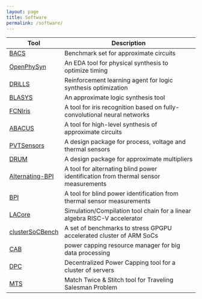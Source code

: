 ```yaml
---
layout: page
title: Software
permalink: /software/
---
```



|Tool | Description|
|----|----|
|[BACS](https://github.com/scale-lab/BACS) | Benchmark set for approximate circuits|
|[OpenPhySyn](https://github.com/scale-lab/OpenPhySyn) | An EDA tool for physical synthesis to optimize timing|
|[DRiLLS](https://github.com/scale-lab/DRILLS) | Reinforcement learning agent for logic synthesis optimization|
|[BLASYS](https://github.com/scale-lab/BLASYS)| An approximate logic synthesis tool|
|[FCNIris](https://github.com/scale-lab/FCNIris)| A tool for iris recognition based on fully-convolutional neural networks|
|[ABACUS](https://github.com/scale-lab/ABACUS) | A tool for high-level synthesis of approximate circuits|
|[PVTSensors](https://github.com/scale-lab/PVTSensors) | A design package for process, voltage and thermal sensors|
|[DRUM](https://github.com/scale-lab/DRUM)| A design package for approximate multipliers|
|[Alternating-BPI](https://github.com/scale-lab/Alternating-Blind-Identification)| A tool for alternating blind power identification from thermal sensor measurements|
|[BPI](https://github.com/scale-lab/BPI)| A tool for blind power identification from thermal sensor measurements|
|[LACore](https://github.com/scale-lab/la-core)| Simulation/Compilation tool chain for a linear algebra RISC-V accelerator|
|[clusterSoCBench](https://github.com/scale-lab/clusterSoCBench) | A set of benchmarks to stress GPGPU accelerated cluster of ARM SoCs|
|[CAB](https://github.com/scale-lab/CAB)| power capping  resource manager for big data processing|
|[DPC](https://github.com/scale-lab/DPC)| Decentralized Power Capping tool for a cluster of servers|
|[MTS](http://scale.engin.brown.edu/tools/tsp.tar.gz)| Match Twice & Stitch tool for Traveling Salesman Problem|
